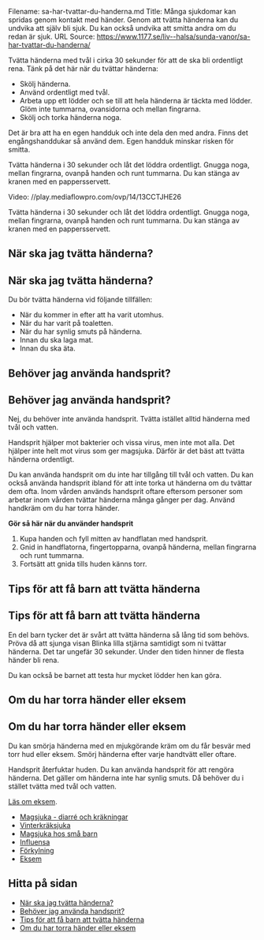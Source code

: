 Filename: sa-har-tvattar-du-handerna.md
Title: Många sjukdomar kan spridas genom kontakt med händer. Genom att tvätta händerna kan du undvika att själv bli sjuk. Du kan också undvika att smitta andra om du redan är sjuk.
URL Source: https://www.1177.se/liv--halsa/sunda-vanor/sa-har-tvattar-du-handerna/

Tvätta händerna med tvål i cirka 30 sekunder för att de ska bli ordentligt rena. Tänk på det här när du tvättar händerna:

*   Skölj händerna.
*   Använd ordentligt med tvål.
*   Arbeta upp ett lödder och se till att hela händerna är täckta med lödder. Glöm inte tummarna, ovansidorna och mellan fingrarna.
*   Skölj och torka händerna noga.

Det är bra att ha en egen handduk och inte dela den med andra. Finns det engångshanddukar så använd dem. Egen handduk minskar risken för smitta.

Tvätta händerna i 30 sekunder och låt det löddra ordentligt. Gnugga noga, mellan fingrarna, ovanpå handen och runt tummarna. Du kan stänga av kranen med en pappersservett.

Video: //play.mediaflowpro.com/ovp/14/13CCTJHE26

Tvätta händerna i 30 sekunder och låt det löddra ordentligt. Gnugga noga, mellan fingrarna, ovanpå handen och runt tummarna. Du kan stänga av kranen med en pappersservett.

När ska jag tvätta händerna?
----------------------------

När ska jag tvätta händerna?
----------------------------

Du bör tvätta händerna vid följande tillfällen:

*   När du kommer in efter att ha varit utomhus.
*   När du har varit på toaletten.
*   När du har synlig smuts på händerna.
*   Innan du ska laga mat.
*   Innan du ska äta.

Behöver jag använda handsprit?
------------------------------

Behöver jag använda handsprit?
------------------------------

Nej, du behöver inte använda handsprit. Tvätta istället alltid händerna med tvål och vatten.

Handsprit hjälper mot bakterier och vissa virus, men inte mot alla. Det hjälper inte helt mot virus som ger magsjuka. Därför är det bäst att tvätta händerna ordentligt.

Du kan använda handsprit om du inte har tillgång till tvål och vatten. Du kan också använda handsprit ibland för att inte torka ut händerna om du tvättar dem ofta. Inom vården används handsprit oftare eftersom personer som arbetar inom vården tvättar händerna många gånger per dag. Använd handkräm om du har torra händer.

**Gör så här när du använder handsprit**

1.  Kupa handen och fyll mitten av handflatan med handsprit.
2.  Gnid in handflatorna, fingertopparna, ovanpå händerna, mellan fingrarna och runt tummarna.
3.  Fortsätt att gnida tills huden känns torr.

Tips för att få barn att tvätta händerna
----------------------------------------

Tips för att få barn att tvätta händerna
----------------------------------------

En del barn tycker det är svårt att tvätta händerna så lång tid som behövs. Pröva då att sjunga visan Blinka lilla stjärna samtidigt som ni tvättar händerna. Det tar ungefär 30 sekunder. Under den tiden hinner de flesta händer bli rena.

Du kan också be barnet att testa hur mycket lödder hen kan göra.

Om du har torra händer eller eksem
----------------------------------

Om du har torra händer eller eksem
----------------------------------

Du kan smörja händerna med en mjukgörande kräm om du får besvär med torr hud eller eksem. Smörj händerna efter varje handtvätt eller oftare.

Handsprit återfuktar huden. Du kan använda handsprit för att rengöra händerna. Det gäller om händerna inte har synlig smuts. Då behöver du i stället tvätta med tvål och vatten.

[Läs om eksem](https://www.1177.se/sjukdomar--besvar/hud-har-och-naglar/klada-utslag-och-eksem/eksem/).

*   [Magsjuka - diarré och kräkningar](https://www.1177.se/sjukdomar--besvar/mage-och-tarm/magsjuka-och-krakningar/magsjuka--diarre-och-krakningar/)
*   [Vinterkräksjuka](https://www.1177.se/sjukdomar--besvar/mage-och-tarm/infektioner-i-mage-och-tarmar/vinterkraksjuka--calicivirus/)
*   [Magsjuka hos små barn](https://www.1177.se/sjukdomar--besvar/mage-och-tarm/magsjuka-och-krakningar/magsjuka-hos-sma-barn/)
*   [Influensa](https://www.1177.se/sjukdomar--besvar/infektioner/forkylning-och-influensa/influensa/)
*   [Förkylning](https://www.1177.se/sjukdomar--besvar/infektioner/forkylning-och-influensa/forkylning/)
*   [Eksem](https://www.1177.se/sjukdomar--besvar/hud-har-och-naglar/klada-utslag-och-eksem/eksem/)

Hitta på sidan
--------------

*   [När ska jag tvätta händerna?](https://www.1177.se/liv--halsa/sunda-vanor/sa-har-tvattar-du-handerna/#section-57944)
*   [Behöver jag använda handsprit?](https://www.1177.se/liv--halsa/sunda-vanor/sa-har-tvattar-du-handerna/#section-57945)
*   [Tips för att få barn att tvätta händerna](https://www.1177.se/liv--halsa/sunda-vanor/sa-har-tvattar-du-handerna/#section-57946)
*   [Om du har torra händer eller eksem](https://www.1177.se/liv--halsa/sunda-vanor/sa-har-tvattar-du-handerna/#section-102353)
